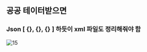##  공공 테이터받으면 ##

### Json  [  {}, {}, {}  ] 하듯이 xml 파일도 정리해줘야 함  ### 


![15](https://github.com/user-attachments/assets/53a9ad4c-888c-4c8a-b729-26d49c4d2939)
